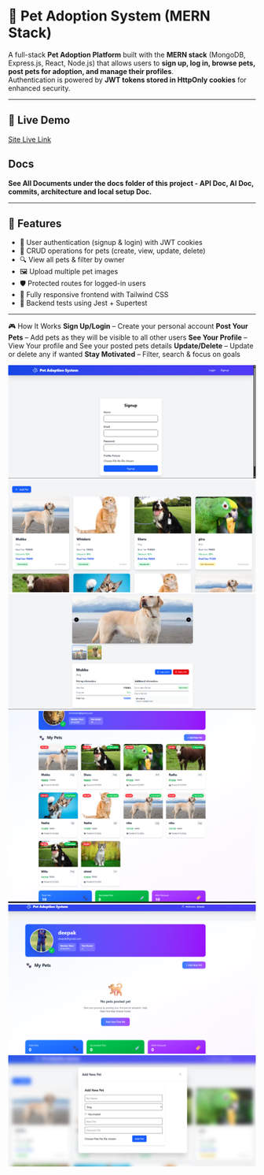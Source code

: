# 🐾 Pet Adoption System (MERN Stack)

A full-stack **Pet Adoption Platform** built with the **MERN stack** (MongoDB, Express.js, React, Node.js) that allows users to **sign up, log in, browse pets, post pets for adoption, and manage their profiles**.  
Authentication is powered by **JWT tokens stored in HttpOnly cookies** for enhanced security.

---

## 🔗 Live Demo

[Site Live Link](https://petadoptionsys-1.onrender.com)

## Docs

**See All Documents under the docs folder of this project - API Doc, AI Doc, commits, architecture and local setup Doc.**

---

## 📜 Features

- 👤 User authentication (signup & login) with JWT cookies
- 🐶 CRUD operations for pets (create, view, update, delete)
- 🔍 View all pets & filter by owner
- 🖼 Upload multiple pet images
- 🛡 Protected routes for logged-in users
- 📱 Fully responsive frontend with Tailwind CSS
- 🧪 Backend tests using Jest + Supertest

---

🎮 How It Works
**Sign Up/Login** – Create your personal account
**Post Your Pets** – Add pets as they will be visible to all other users
**See Your Profile** –  View Your profile and See your posted pets details
**Update/Delete** – Update or delete any if wanted
**Stay Motivated** – Filter, search & focus on goals

![ScreenShots](./docs/assets/page1.png)
![ScreenShots](./docs/assets/page2.png)
![ScreenShots](./docs/assets/page3.png)
![ScreenShots](./docs/assets/page4.png)
![ScreenShots](./docs/assets/page5.png)
![ScreenShots](./docs/assets/page6.png)